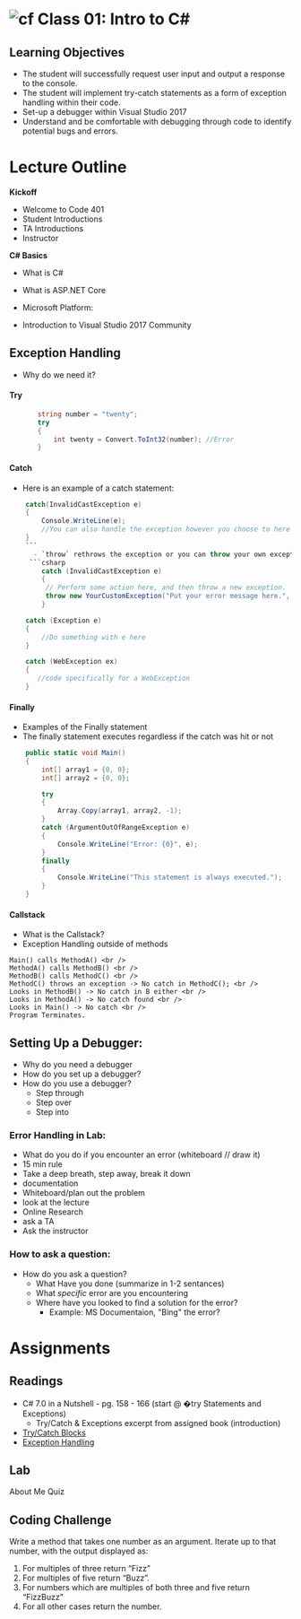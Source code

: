 ![cf](http://i.imgur.com/7v5ASc8.png) Class 01: Intro to C#
=====================================

## Learning Objectives
* The student will successfully request user input and output a response to the console.
* The student will implement try-catch statements as a form of exception handling within their code.
* Set-up a debugger within Visual Studio 2017
* Understand and be comfortable with debugging through code to identify potential bugs and errors. 

# Lecture Outline

**Kickoff**
* Welcome to Code 401
* Student Introductions
* TA Introductions
* Instructor

**C# Basics**
* What is C#
* What is ASP.NET Core

* Microsoft Platform:
* Introduction to Visual Studio 2017 Community

## **Exception Handling**
* Why do we need it?
  
 #### Try
 
 ```csharp
		string number = "twenty";
		try
		{
			int twenty = Convert.ToInt32(number); //Error
		}
```

#### Catch
- Here is an example of a catch statement:
	
```csharp
	catch(InvalidCastException e)
	{
		Console.WriteLine(e);
		//You can also handle the exception however you choose to here
	}
	```
      - `throw` rethrows the exception or you can throw your own exception
	 ```csharp
		catch (InvalidCastException e)   
		{  
		 // Perform some action here, and then throw a new exception.  
		 throw new YourCustomException("Put your error message here.", e);  
		} 

    catch (Exception e)
    {
        //Do something with e here
    }

    catch (WebException ex)
    {
       //code specifically for a WebException
    }
 ```

#### Finally
- Examples of the Finally statement
- The finally statement executes regardless if the catch was hit or not

```csharp
    public static void Main()
    {
        int[] array1 = {0, 0};
        int[] array2 = {0, 0};

        try
        {
            Array.Copy(array1, array2, -1);
        }
        catch (ArgumentOutOfRangeException e)
        {
            Console.WriteLine("Error: {0}", e);
        }
        finally
        {
            Console.WriteLine("This statement is always executed.");
        }
    }
```
#### Callstack
- What is the Callstack?
- Exception Handling outside of methods

```
Main() calls MethodA() <br />
MethodA() calls MethodB() <br />
MethodB() calls MethodC() <br />
MethodC() throws an exception -> No catch in MethodC(); <br />
Looks in MethodB() -> No catch in B either <br />
Looks in MethodA() -> No catch found <br />
Looks in Main() -> No catch <br />
Program Terminates. 

```

## **Setting Up a Debugger:**
- Why do you need a debugger
- How do you set up a debugger?
- How do you use a debugger?
  - Step through
  - Step over
  - Step into


### Error Handling in Lab:
   - What do you do if you encounter an error (whiteboard // draw it)
   - 15 min rule
   - Take a deep breath, step away, break it down
   - documentation
   - Whiteboard/plan out the problem
   - look at the lecture
   - Online Research
   - ask a TA
   - Ask the instructor


### How to ask a question:

   - How do you ask a question?
		- What Have you done (summarize in 1-2 sentances)
		- What *specific* error are you encountering
		- Where have you looked to find a solution for the error?
			- Example: MS Documentaion, "Bing" the error?


# Assignments

## Readings
- C# 7.0 in a Nutshell - pg. 158 - 166 (start @ �try Statements and Exceptions)
	- Try/Catch & Exceptions excerpt from assigned book (introduction)
- [Try/Catch Blocks](https://docs.microsoft.com/en-us/dotnet/standard/exceptions/how-to-use-the-try-catch-block-to-catch-exceptions)
- [Exception Handling](https://docs.microsoft.com/en-us/dotnet/csharp/language-reference/keywords/exception-handling-statements)

## Lab

About Me Quiz

## Coding Challenge

Write a method that takes one number as an argument. Iterate up to that number, with the output displayed as:

1. For multiples of three return “Fizz”
1. For multiples of five return “Buzz”.
1. For numbers which are multiples of both three and five return “FizzBuzz”
1. For all other cases return the number.
